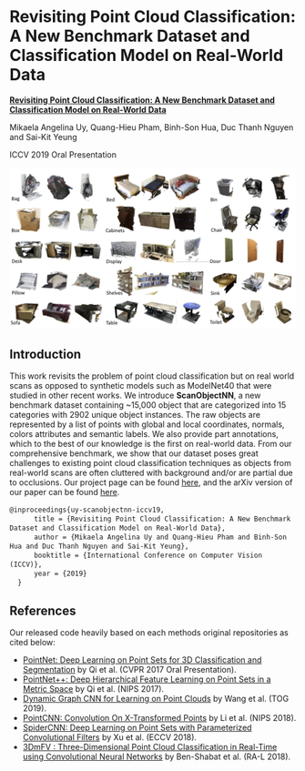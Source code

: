 # Revisiting Point Cloud Classification: A New Benchmark Dataset and Classification Model on Real-World Data
**[Revisiting Point Cloud Classification: A New Benchmark Dataset and Classification Model on Real-World Data](https://hkust-vgd.github.io/scanobjectnn/)** 

Mikaela Angelina Uy, Quang-Hieu Pham, Binh-Son Hua, Duc Thanh Nguyen and Sai-Kit Yeung

ICCV 2019 Oral Presentation

![pic-network](objects_teaser.png)

## Introduction
This work revisits the problem of point cloud classification but on real world scans as opposed to synthetic models such as ModelNet40 that were studied in other recent works. We introduce **ScanObjectNN**, a new benchmark dataset containing ~15,000 object that are categorized into 15 categories with 2902 unique object instances. The raw objects are represented by a list of points with global and local coordinates, normals, colors attributes and semantic labels. We also provide part annotations, which to the best of our knowledge is the first on real-world data. From our comprehensive benchmark, we show that our dataset poses great challenges to existing point cloud classification techniques as objects from real-world scans are often cluttered with background and/or are partial due to occlusions. Our project page can be found [here](https://hkust-vgd.github.io/scanobjectnn/), and the arXiv version of our paper can be found [here](https://arxiv.org/abs/1908.04616).
```
@inproceedings{uy-scanobjectnn-iccv19,
      title = {Revisiting Point Cloud Classification: A New Benchmark Dataset and Classification Model on Real-World Data},
      author = {Mikaela Angelina Uy and Quang-Hieu Pham and Binh-Son Hua and Duc Thanh Nguyen and Sai-Kit Yeung},
      booktitle = {International Conference on Computer Vision (ICCV)},
      year = {2019}
  }
```

## References
Our released code heavily based on each methods original repositories as cited below:
* <a href="https://github.com/charlesq34/pointnet" target="_blank">PointNet: Deep Learning on Point Sets for 3D Classification and Segmentation</a> by Qi et al. (CVPR 2017 Oral Presentation).
* <a href="https://github.com/charlesq34/pointnet2" target="_black">PointNet++: Deep Hierarchical Feature Learning on Point Sets in a Metric Space</a> by Qi et al. (NIPS 2017).
* <a href="https://github.com/WangYueFt/dgcnn" target="_black"> Dynamic Graph CNN for Learning on Point Clouds</a> by Wang et al. (TOG 2019).
* <a href="https://github.com/yangyanli/PointCNN" target="_black">PointCNN: Convolution On X-Transformed Points</a> by Li et al. (NIPS 2018).
* <a href="https://github.com/xyf513/SpiderCNN" target="_black">SpiderCNN: Deep Learning on Point Sets with Parameterized Convolutional Filters</a> by Xu et al. (ECCV 2018).
* <a href="https://github.com/sitzikbs/3DmFV-Net" target="_black">3DmFV : Three-Dimensional Point Cloud Classification in Real-Time using Convolutional Neural Networks</a> by Ben-Shabat et al. (RA-L 2018).  
